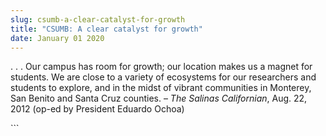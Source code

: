```yaml
---
slug: csumb-a-clear-catalyst-for-growth
title: "CSUMB: A clear catalyst for growth"
date: January 01 2020
---
```


 
<p>
  . . . Our campus has room for growth; our location makes us a magnet for
  students. We are close to a variety of ecosystems for our researchers and
  students to explore, and in the midst of vibrant communities in Monterey, San
  Benito and Santa Cruz counties. – <em>The Salinas Californian</em>, Aug. 22,
  2012 (op-ed by President Eduardo Ochoa)
</p>
```
